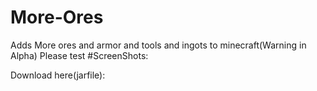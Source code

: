 # More-Ores
Adds More ores and armor and tools and ingots to minecraft(Warning in Alpha)
Please test
#ScreenShots:

Download here(jarfile): 
